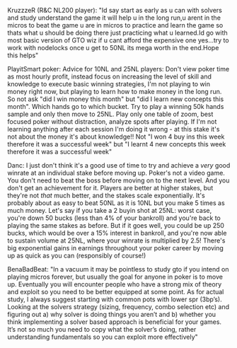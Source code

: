 KruzzzeR (R&C NL200 player): "Id say start as early as u can with solvers and study understand the game it will help u in the long run,u arent in the micros to beat the game u are in micros to practice and learn the game so thats what u should be doing there just practicing what u learned.Id go with most basic version of GTO wiz if u cant afford the expensive one yes...try to work with nodelocks once u get to 50NL its mega worth in the end.Hope this helps"

PlayitSmart poker: Advice for 10NL and 25NL players: Don't view poker time as most hourly profit, instead focus on increasing the level of skill and knowledge to execute basic winning strategies, I'm not playing to win money right now, but playing to learn how to make money in the long run. So not ask "did I win money this month" but "did I learn new concepts this month". Which hands go to which bucket. Try to play a winning 50k hands sample and only then move to 25NL. Play only one table of zoom, best focused poker without distraction, analyze spots after playing. If I'm not learning anything after each session I'm doing it wrong - at this stake it's not about the money it's about knowledge!! Not "I won 4 buy ins this week therefore it was a successful week" but "I learnt 4 new concepts this week therefore it was a successful week"

Danc:  I just don't think it's a good use of time to try and achieve a _very_ good winrate at an individual stake before moving up. Poker's not a video game. You don't need to beat the boss before moving on to the next level. And you don't get an achievement for it. Players are better at higher stakes, but they're not _that_ much better, and the stakes scale exponentially. It's probably about as easy to beat 50NL as it is 10NL but you make 5 times as much money. Let's say if you take a 2 buyin shot at 25NL: worst case, you're down 50 bucks (less than 4% of your bankroll) and you're back to playing the same stakes as before. But if it goes well, you could be up 250 bucks, which would be over a 15% interest in bankroll, and you're now able to sustain volume at 25NL, where your winrate is multiplied by 2.5! There's big exponential gains in earnings throughout your poker career by moving up as quick as you can (responsibly of course!)


BenaBadBeat: "In a vacuum it may be pointless to study gto if you intend on playing micros forever, but usually the goal for anyone in poker is to move up. Eventually you will encounter people who have a strong mix of theory and exploit so you need to be better equipped at some point. As for actual study, I always suggest starting with common pots with lower spr (3bp’s). Looking at the solvers strategy (sizing, frequency, combo selection etc) and figuring out a) why solver is doing things you aren’t and b) whether you think implementing a solver based approach is beneficial for your games. It’s not so much you need to copy what the solver’s doing, rather understanding fundamentals so you can exploit more effectively"
